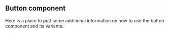 ## Button component

Here is a place to putt  some additional information on how to use the button component and its variants. 
